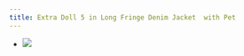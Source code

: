 ```yaml
---
title: Extra Doll 5 in Long Fringe Denim Jacket  with Pet
---
```


- ![](https://firebasestorage.googleapis.com/v0/b/firescript-577a2.appspot.com/o/imgs%2Fapp%2FJosiahs%2FpaPtzfOl6T.jpg?alt=media&token=46389cd1-30f3-4b7f-8547-b9fb5c445acd)
